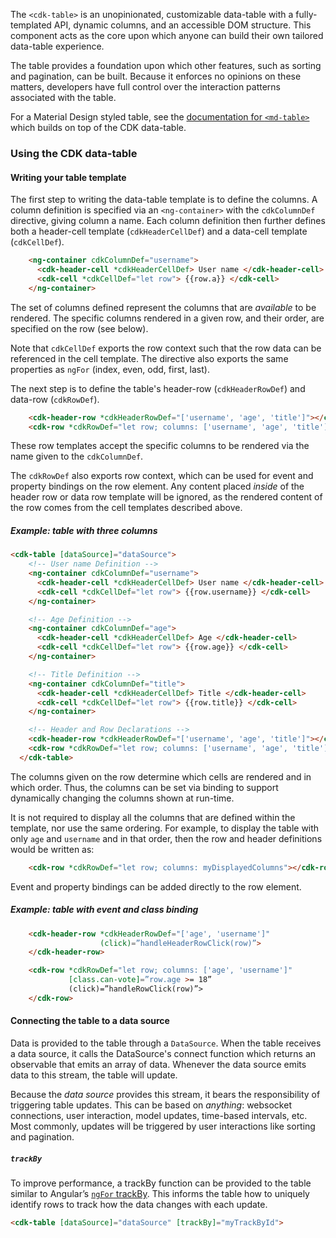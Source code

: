 The `<cdk-table>` is an unopinionated, customizable data-table with a fully-templated API, dynamic
columns, and an accessible DOM structure. This component acts as the core upon which anyone can
build their own tailored data-table experience.

The table provides a foundation upon which other features, such as sorting and pagination, can be
built. Because it enforces no opinions on these matters, developers have full control over the
interaction patterns associated with the table.

For a Material Design styled table, see the
[documentation for `<md-table>`](https://material.angular.io/components/table) which builds on
top of the CDK data-table.

<!-- example(cdk-table-basic) -->

### Using the CDK data-table

#### Writing your table template

The first step to writing the data-table template is to define the columns.
A column definition is specified via an `<ng-container>` with the `cdkColumnDef` directive, giving
column a name. Each column definition then further defines both a header-cell template
(`cdkHeaderCellDef`) and a data-cell template (`cdkCellDef`).


```html
    <ng-container cdkColumnDef="username">
      <cdk-header-cell *cdkHeaderCellDef> User name </cdk-header-cell>
      <cdk-cell *cdkCellDef="let row"> {{row.a}} </cdk-cell>
    </ng-container>
```

The set of columns defined represent the columns that are _available_ to be rendered. The specific
columns rendered in a given row, and their order, are specified on the row (see below). 

Note that `cdkCellDef` exports the row context such that the row data can be referenced in the cell
template. The directive also exports the same properties as `ngFor` (index, even, odd, first,
last).

The next step is to define the table's header-row (`cdkHeaderRowDef`) and data-row (`cdkRowDef`). 

```html
    <cdk-header-row *cdkHeaderRowDef="['username', 'age', 'title']"></cdk-header-row>
    <cdk-row *cdkRowDef="let row; columns: ['username', 'age', 'title']"></cdk-row>
```

These row templates accept the specific columns to be rendered via the name given to the
`cdkColumnDef`.


The `cdkRowDef` also exports row context, which can be used for event and property
bindings on the row element. Any content placed _inside_ of the header row or data row template
will be ignored, as the rendered content of the row comes from the cell templates described
above.


##### Example: table with three columns
```html
<cdk-table [dataSource]="dataSource">
    <!-- User name Definition -->
    <ng-container cdkColumnDef="username">
      <cdk-header-cell *cdkHeaderCellDef> User name </cdk-header-cell>
      <cdk-cell *cdkCellDef="let row"> {{row.username}} </cdk-cell>
    </ng-container>

    <!-- Age Definition -->
    <ng-container cdkColumnDef="age">
      <cdk-header-cell *cdkHeaderCellDef> Age </cdk-header-cell>
      <cdk-cell *cdkCellDef="let row"> {{row.age}} </cdk-cell>
    </ng-container>

    <!-- Title Definition -->
    <ng-container cdkColumnDef="title">
      <cdk-header-cell *cdkHeaderCellDef> Title </cdk-header-cell>
      <cdk-cell *cdkCellDef="let row"> {{row.title}} </cdk-cell>
    </ng-container>

    <!-- Header and Row Declarations -->
    <cdk-header-row *cdkHeaderRowDef="['username', 'age', 'title']"></cdk-header-row>
    <cdk-row *cdkRowDef="let row; columns: ['username', 'age', 'title']"></cdk-row>
  </cdk-table>
```

The columns given on the row determine which cells are rendered and in which order. Thus, the
columns can be set via binding to support dynamically changing the columns shown at run-time.


It is not required to display all the columns that are defined within the template,
nor use the same ordering. For example, to display the table with only `age`
and `username` and in that order, then the row and header definitions would be written as:

```html
    <cdk-row *cdkRowDef="let row; columns: myDisplayedColumns"></cdk-row>
```

Event and property bindings can be added directly to the row element. 

##### Example: table with event and class binding
```html
    <cdk-header-row *cdkHeaderRowDef="['age', 'username']"
                    (click)=”handleHeaderRowClick(row)”>
    </cdk-header-row>

    <cdk-row *cdkRowDef="let row; columns: ['age', 'username']"
             [class.can-vote]=”row.age >= 18”
             (click)=”handleRowClick(row)”>
    </cdk-row>
```

#### Connecting the table to a data source
Data is provided to the table through a `DataSource`. When the table receives a data source,
it calls the DataSource's connect function which returns an observable that emits an array of data. 
Whenever the data source emits data to this stream, the table will update.

Because the _data source_ provides this stream, it bears the responsibility of triggering table
updates. This can be based on _anything_: websocket connections, user interaction, model updates,
time-based intervals, etc. Most commonly, updates will be triggered by user interactions like
sorting and pagination.

##### `trackBy`
To improve performance, a trackBy function can be provided to the table similar to Angular’s
[`ngFor` trackBy](https://angular.io/api/common/NgForOf#change-propagation). This informs the
table how to uniquely identify rows to track how the data changes with each update.

```html
<cdk-table [dataSource]="dataSource" [trackBy]="myTrackById">
```
